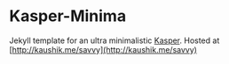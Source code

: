 # Kasper-Minima
Jekyll template for an ultra minimalistic [Kasper](https://github.com/rosario/kasper). 
Hosted at [http://kaushik.me/savvy](http://kaushik.me/savvy)
